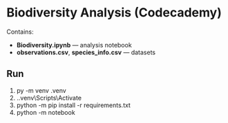 ﻿# Biodiversity Analysis (Codecademy)

Contains:
- **Biodiversity.ipynb** — analysis notebook
- **observations.csv**, **species_info.csv** — datasets

## Run
1) py -m venv .venv
2) .\.venv\Scripts\Activate
3) python -m pip install -r requirements.txt
4) python -m notebook
